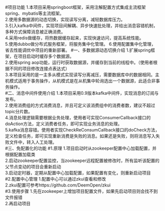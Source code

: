 #项目功能
1.本项目采用springboot框架，采用注解配置方式集成主流框架spring、mybatis等主流框架。</br>
2.使用多数据源的动态切换，实现读写分离，减轻数据库压力。</br>
3.引入kafka中间件，实现项目间解耦、异步快速批处理，并给出消息容错机制，多种方式保障消息被正确消费。</br>
4.采用redis做缓存，将热数据缓存起来，实现快速访问，提高系统性能。</br>
5.使用dubbo做分布式服务框架，将服务集中化管理。
6.使用配置集中化管理，省去性能调优中项目的重新部署。
#一、多数据源动态切换介绍
1.扩展spring框架，在项目启动时缓存多个数据源。</br>
2.使用spring aop功能，运行时获取数据源，并缓存到当前的线程中。（使用者根据不同的项目修改连接点表达式）</br>
3.本项目采用的是一主多从模式实现读写分离减压，需要数据库中的数据相同。主机模式适用于事务操作，从机模式是在从机集中轮询选出一个数据源，此适合非事务操作。</br>
#二、消息中间件使用介绍
1.本项目采用0.9版本kafka中间件，实现消息的订阅与发布。</br>
2.使用消费组的方式消费消息，并且可定义该消费组中的消费者数，建议不超过topic分片数。</br>
4.消息处理逻辑需要根据业务处理，使用者可实现ConsumerCallback接口的doAction方法，定义消费者任务，即可实现业务消息的处理。</br>
5.kafka消息容错。使用者实现CheckReConsumCallback接口的doCheck方法，定义检查任务，即可实现重新消费是失败的消息。如果还是失败，则将消息写入失败文件中，转入人工处理。</br>
#三、免配置化的功能
#1.原理
1.项目启动时从zookeeper配置中心加载配置，并根据配置加载类</br>
2.启动zookeeper配置监控，当zookeeper远程配置被修改时，所有监听该配置的父节点变动的项目会重新启动</br>
3.启动定时器，定期从配置中心加载配置，如果配置有变化，则重新启动项目</br>
#2.配置中心管理
1.配置中心可以通过zkui查看和修改</br>
2.zkui配置可参考https://github.com/DeemOpen/zkui	</br>
#3.使用步骤
1.先在zookeeper上增加项目配置文件，如果先启动项目则会找不到文件报错</br>
2.再启动项目